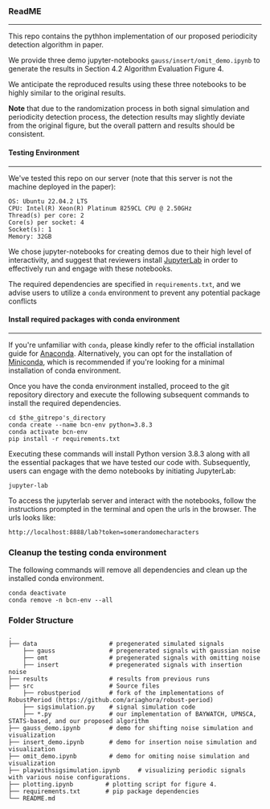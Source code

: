 ### ReadME
-----
This repo contains the pythhon implementation of our proposed periodicity detection algorithm in paper.

We provide three demo jupyter-notebooks `gauss/insert/omit_demo.ipynb` to generate the results in Section 4.2 Algorithm Evaluation Figure 4. 

We anticipate the reproduced results using these three notebooks to be highly similar to the original results. 

**Note** that due to the randomization process in both signal simulation and periodicity detection process, the detection results may slightly deviate from the original figure, but the overall pattern and results should be consistent. 

#### Testing Environment
------
We've tested this repo on our server (note that this server is not the machine deployed in the paper):

```
OS: Ubuntu 22.04.2 LTS
CPU: Intel(R) Xeon(R) Platinum 8259CL CPU @ 2.50GHz
Thread(s) per core: 2
Core(s) per socket: 4
Socket(s): 1
Memory: 32GB
```

We chose jupyter-notebooks for creating demos due to their high level of interactivity, and suggest that reviewers install [JupyterLab](https://jupyter.org/install) in order to effectively run and engage with these notebooks.

The required dependencies are specified in `requirements.txt`, and we advise users to utilize a `conda` environment to prevent any potential package conflicts

#### Install required packages with conda environment
----
If you're unfamiliar with `conda`, please kindly refer to the official installation guide for [Anaconda](https://docs.anaconda.com/free/anaconda/install/index.html). Alternatively, you can opt for the installation of [Miniconda](https://docs.conda.io/en/latest/miniconda.html), which is recommended if you're looking for a minimal installation of conda environment.

Once you have the conda environment installed, proceed to the git repository directory and execute the following subsequent commands to install the required dependencies.

```
cd $the_gitrepo's_directory
conda create --name bcn-env python=3.8.3
conda activate bcn-env
pip install -r requirements.txt
```
Executing these commands will install Python version 3.8.3 along with all the essential packages that we have tested our code with. Subsequently, users can engage with the demo notebooks by initiating JupyterLab:

```
jupyter-lab
```
To access the jupyterlab server and interact with the notebooks, follow the instructions prompted in the terminal and open the urls in the browser. The urls looks like:

```
http://localhost:8888/lab?token=somerandomecharacters
```

### Cleanup the testing conda environment
The following commands will remove all dependencies and clean up the installed conda environment.
```
conda deactivate
conda remove -n bcn-env --all
```


### Folder Structure
    .
    ├── data                    # pregenerated simulated signals
        ├── gauss               # pregenerated signals with gaussian noise 
        ├── omt                 # pregenerated signals with omitting noise
        ├── insert              # pregenerated signals with insertion noise
    ├── results                 # results from previous runs
    ├── src                     # Source files
        ├── robustperiod        # fork of the implementations of RobustPeriod (https://github.com/ariaghora/robust-period)
        ├── sigsimulation.py    # signal simulation code
        ├── *.py                # our implementation of BAYWATCH, UPNSCA, STATS-based, and our proposed algorithm
    ├── gauss_demo.ipynb        # demo for shifting noise simulation and visualization
    ├── insert_demo.ipynb       # demo for insertion noise simulation and visualization
    ├── omit_demo.ipynb         # demo for omiting noise simulation and visualization
    ├── playwithsigsimulation.ipynb     # visualizing periodic signals with various noise configurations.
    ├── plotting.ipynb         # plotting script for figure 4.
    ├── requirements.txt       # pip package dependencies
    └── README.md

 
